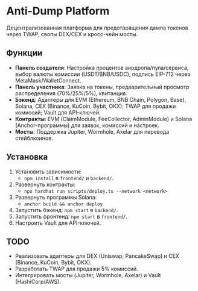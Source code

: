 # Anti-Dump Platform

Децентрализованная платформа для предотвращения дампа токенов через TWAP, свопы DEX/CEX и кросс-чейн мосты.

## Функции
- **Панель создателя**: Настройка процентов аирдропа/пула/сервиса, выбор валюты комиссии (USDT/BNB/USDC), подпись EIP-712 через MetaMask/WalletConnect.
- **Панель участника**: Заявка на токены, предварительный просмотр распределения (70%/25%/5%), квитанция.
- **Бэкенд**: Адаптеры для EVM (Ethereum, BNB Chain, Polygon, Base), Solana, CEX (Binance, KuCoin, Bybit, OKX); TWAP для продажи комиссий; Vault для API-ключей.
- **Контракты**: EVM (ClaimModule, FeeCollector, AdminModule) и Solana (Anchor-программы) для заявок, комиссий и настроек.
- **Мосты**: Поддержка Jupiter, Wormhole, Axelar для перевода стейблкоинов.

## Установка
1. Установить зависимости:
   - `npm install` в `frontend/` и `backend/`.
2. Развернуть контракты:
   - `npx hardhat run scripts/deploy.ts --network <network>`
3. Развернуть программы Solana:
   - `anchor build && anchor deploy`
4. Запустить бэкенд: `npm start` в `backend/`.
5. Запустить фронтенд: `npm start` в `frontend/`.
6. Настроить Vault для API-ключей.

## TODO
- Реализовать адаптеры для DEX (Uniswap, PancakeSwap) и CEX (Binance, KuCoin, Bybit, OKX).
- Разработать TWAP для продажи 5% комиссий.
- Интегрировать мосты (Jupiter, Wormhole, Axelar) и Vault (HashiCorp/AWS).
